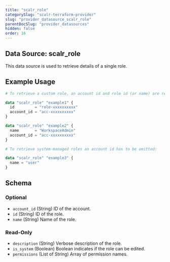 ```yaml
---
title: "scalr_role"
categorySlug: "scalr-terraform-provider"
slug: "provider_datasource_scalr_role"
parentDocSlug: "provider_datasources"
hidden: false
order: 16
---
```

## Data Source: scalr_role

This data source is used to retrieve details of a single role.

## Example Usage

```terraform
# To retrieve a custom role, an account id and role id (or name) are required:

data "scalr_role" "example1" {
  id         = "role-xxxxxxxxxx"
  account_id = "acc-xxxxxxxxxx"
}

data "scalr_role" "example2" {
  name       = "WorkspaceAdmin"
  account_id = "acc-xxxxxxxxxx"
}

# To retrieve system-managed roles an account id has to be omitted:

data "scalr_role" "example3" {
  name = "user"
}
```

<!-- schema generated by tfplugindocs -->
## Schema

### Optional

- `account_id` (String) ID of the account.
- `id` (String) ID of the role.
- `name` (String) Name of the role.

### Read-Only

- `description` (String) Verbose description of the role.
- `is_system` (Boolean) Boolean indicates if the role can be edited.
- `permissions` (List of String) Array of permission names.
